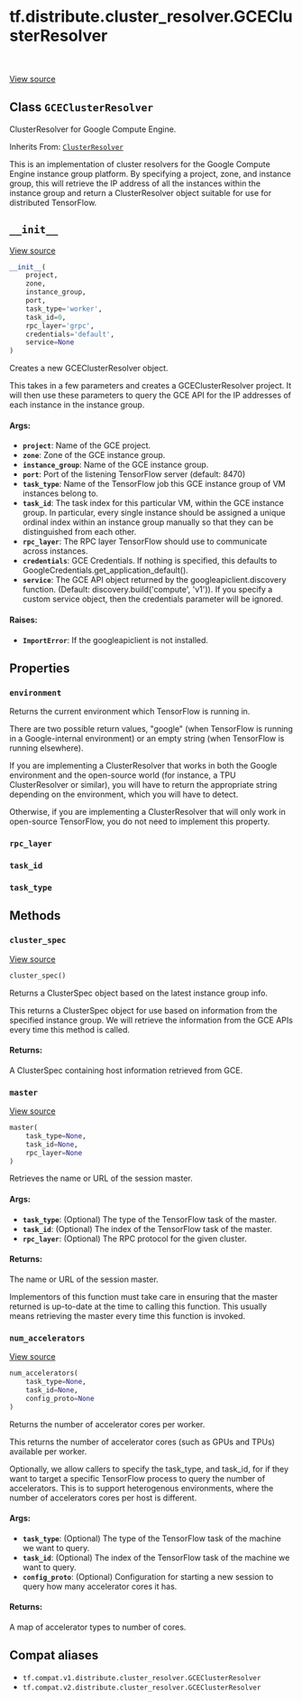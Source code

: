 <div itemscope itemtype="http://developers.google.com/ReferenceObject">
<meta itemprop="name" content="tf.distribute.cluster_resolver.GCEClusterResolver" />
<meta itemprop="path" content="Stable" />
<meta itemprop="property" content="environment"/>
<meta itemprop="property" content="rpc_layer"/>
<meta itemprop="property" content="task_id"/>
<meta itemprop="property" content="task_type"/>
<meta itemprop="property" content="__init__"/>
<meta itemprop="property" content="cluster_spec"/>
<meta itemprop="property" content="master"/>
<meta itemprop="property" content="num_accelerators"/>
</div>

# tf.distribute.cluster_resolver.GCEClusterResolver

<!-- Insert buttons and diff -->

<table class="tfo-notebook-buttons tfo-api" align="left">
</table>

<a target="_blank" href="/code/stable/tensorflow/python/distribute/cluster_resolver/gce_cluster_resolver.py">View source</a>



## Class `GCEClusterResolver`

ClusterResolver for Google Compute Engine.

Inherits From: [`ClusterResolver`](../../../tf/distribute/cluster_resolver/ClusterResolver.md)

<!-- Placeholder for "Used in" -->

This is an implementation of cluster resolvers for the Google Compute Engine
instance group platform. By specifying a project, zone, and instance group,
this will retrieve the IP address of all the instances within the instance
group and return a ClusterResolver object suitable for use for distributed
TensorFlow.

<h2 id="__init__"><code>__init__</code></h2>

<a target="_blank" href="/code/stable/tensorflow/python/distribute/cluster_resolver/gce_cluster_resolver.py">View source</a>

``` python
__init__(
    project,
    zone,
    instance_group,
    port,
    task_type='worker',
    task_id=0,
    rpc_layer='grpc',
    credentials='default',
    service=None
)
```

Creates a new GCEClusterResolver object.

This takes in a few parameters and creates a GCEClusterResolver project. It
will then use these parameters to query the GCE API for the IP addresses of
each instance in the instance group.

#### Args:


* <b>`project`</b>: Name of the GCE project.
* <b>`zone`</b>: Zone of the GCE instance group.
* <b>`instance_group`</b>: Name of the GCE instance group.
* <b>`port`</b>: Port of the listening TensorFlow server (default: 8470)
* <b>`task_type`</b>: Name of the TensorFlow job this GCE instance group of VM
  instances belong to.
* <b>`task_id`</b>: The task index for this particular VM, within the GCE
  instance group. In particular, every single instance should be assigned
  a unique ordinal index within an instance group manually so that they
  can be distinguished from each other.
* <b>`rpc_layer`</b>: The RPC layer TensorFlow should use to communicate across
  instances.
* <b>`credentials`</b>: GCE Credentials. If nothing is specified, this defaults to
  GoogleCredentials.get_application_default().
* <b>`service`</b>: The GCE API object returned by the googleapiclient.discovery
  function. (Default: discovery.build('compute', 'v1')). If you specify a
  custom service object, then the credentials parameter will be ignored.


#### Raises:


* <b>`ImportError`</b>: If the googleapiclient is not installed.



## Properties

<h3 id="environment"><code>environment</code></h3>

Returns the current environment which TensorFlow is running in.

There are two possible return values, "google" (when TensorFlow is running
in a Google-internal environment) or an empty string (when TensorFlow is
running elsewhere).

If you are implementing a ClusterResolver that works in both the Google
environment and the open-source world (for instance, a TPU ClusterResolver
or similar), you will have to return the appropriate string depending on the
environment, which you will have to detect.

Otherwise, if you are implementing a ClusterResolver that will only work
in open-source TensorFlow, you do not need to implement this property.

<h3 id="rpc_layer"><code>rpc_layer</code></h3>




<h3 id="task_id"><code>task_id</code></h3>




<h3 id="task_type"><code>task_type</code></h3>






## Methods

<h3 id="cluster_spec"><code>cluster_spec</code></h3>

<a target="_blank" href="/code/stable/tensorflow/python/distribute/cluster_resolver/gce_cluster_resolver.py">View source</a>

``` python
cluster_spec()
```

Returns a ClusterSpec object based on the latest instance group info.

This returns a ClusterSpec object for use based on information from the
specified instance group. We will retrieve the information from the GCE APIs
every time this method is called.

#### Returns:

A ClusterSpec containing host information retrieved from GCE.


<h3 id="master"><code>master</code></h3>

<a target="_blank" href="/code/stable/tensorflow/python/distribute/cluster_resolver/gce_cluster_resolver.py">View source</a>

``` python
master(
    task_type=None,
    task_id=None,
    rpc_layer=None
)
```

Retrieves the name or URL of the session master.


#### Args:


* <b>`task_type`</b>: (Optional) The type of the TensorFlow task of the master.
* <b>`task_id`</b>: (Optional) The index of the TensorFlow task of the master.
* <b>`rpc_layer`</b>: (Optional) The RPC protocol for the given cluster.


#### Returns:

The name or URL of the session master.


Implementors of this function must take care in ensuring that the master
returned is up-to-date at the time to calling this function. This usually
means retrieving the master every time this function is invoked.

<h3 id="num_accelerators"><code>num_accelerators</code></h3>

<a target="_blank" href="/code/stable/tensorflow/python/distribute/cluster_resolver/cluster_resolver.py">View source</a>

``` python
num_accelerators(
    task_type=None,
    task_id=None,
    config_proto=None
)
```

Returns the number of accelerator cores per worker.

This returns the number of accelerator cores (such as GPUs and TPUs)
available per worker.

Optionally, we allow callers to specify the task_type, and task_id, for
if they want to target a specific TensorFlow process to query
the number of accelerators. This is to support heterogenous environments,
where the number of accelerators cores per host is different.

#### Args:


* <b>`task_type`</b>: (Optional) The type of the TensorFlow task of the machine we
  want to query.
* <b>`task_id`</b>: (Optional) The index of the TensorFlow task of the machine we
  want to query.
* <b>`config_proto`</b>: (Optional) Configuration for starting a new session to
  query how many accelerator cores it has.


#### Returns:

A map of accelerator types to number of cores.






## Compat aliases

* `tf.compat.v1.distribute.cluster_resolver.GCEClusterResolver`
* `tf.compat.v2.distribute.cluster_resolver.GCEClusterResolver`

